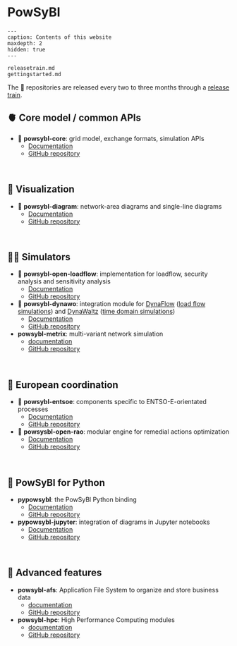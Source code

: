 # PowSyBl  

```{toctree}
---
caption: Contents of this website
maxdepth: 2
hidden: true
---

releasetrain.md
gettingstarted.md

```


The 🚂 repositories are released every two to three months through a [release train](releasetrain.md).

## 🫀 Core model / common APIs

- 🚂 **powsybl-core**: grid model, exchange formats, simulation APIs
	- [Documentation](https://powsybl.readthedocs.io/projects/powsybl-core)
	- [GitHub repository](https://github.com/powsybl/powsybl-core)

 <br/>

## 👀 Visualization
- 🚂 **powsybl-diagram**: network-area diagrams and single-line diagrams
	- [Documentation](https://powsybl.readthedocs.io/projects/powsybl-diagram)
	- [GitHub repository](https://github.com/powsybl/powsybl-diagram)

 <br/>

## 👩‍💻 Simulators
- 🚂 **powsybl-open-loadflow**: implementation for loadflow, security analysis and sensitivity analysis 
	- [Documentation](https://powsybl.readthedocs.io/projects/powsybl-open-loadflow) 
	- [GitHub repository](https://github.com/powsybl/powsybl-open-loadflow)
- 🚂 **powsybl-dynawo**: integration module for [DynaFlow](https://dynawo.github.io/about/dynaflow) ([load flow simulations](inv:powsyblcore:std:doc#simulation/loadflow/index)) and [DynaWaltz](https://dynawo.github.io/about/dynawaltz) ([time domain simulations](inv:powsyblcore:std:doc#simulation/dynamic/index))
	- [Documentation](https://powsybl.readthedocs.io/projects/powsybl-dynawo)
	- [GitHub repository](https://github.com/powsybl/powsybl-dynawo)
- **powsybl-metrix**: multi-variant network simulation
	- [documentation](https://powsybl.readthedocs.io/projects/powsybl-metrix)
	- [GitHub repository](https://github.com/powsybl/powsybl-metrix)

 <br/>

## 🤝 European coordination
- 🚂 **powsybl-entsoe**: components specific to ENTSO-E-orientated processes
	- [Documentation](https://powsybl.readthedocs.io/projects/entsoe)
	- [GitHub repository](https://github.com/powsybl/powsybl-entsoe)
- 🚂 **powsysbl-open-rao**: modular engine for remedial actions optimization
	- [Documentation](https://powsybl.readthedocs.io/projects/openrao)
	- [GitHub repository](https://github.com/powsybl/powsybl-open-rao)
	
 <br/>
  
## 🐍 PowSyBl for Python

- **pypowsybl**: the PowSyBl Python binding
	- [Documentation](https://powsybl.readthedocs.io/projects/pypowsybl)
	- [GitHub repository](https://github.com/powsybl/pypowsybl)
- **pypowsybl-jupyter**: integration of diagrams in Jupyter notebooks
	- [Documentation](https://powsybl.readthedocs.io/projects/pypowsybl-jupyter)
	- [GitHub repository](https://github.com/powsybl/pypowsybl-jupyter)

 <br/>

## 🧐 Advanced features

- **powsybl-afs**: Application File System to organize and store business data
	- [documentation](https://powsybl.readthedocs.io/projects/powsybl-afs)
	- [GitHub repository](https://github.com/powsybl/powsybl-afs)
- **powsybl-hpc**: High Performance Computing modules
	- [documentation](https://powsybl.readthedocs.io/projects/powsybl-hpc)
	- [GitHub repository](https://github.com/powsybl/powsybl-hpc)

